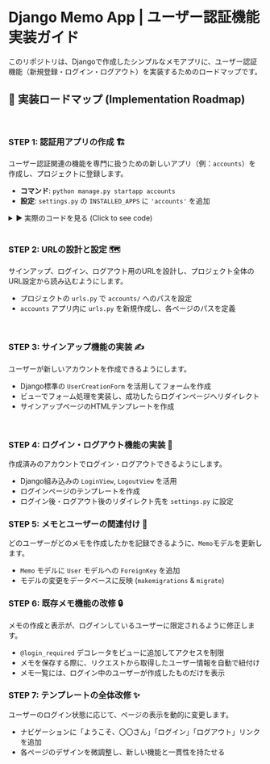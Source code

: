 # Django Memo App | ユーザー認証機能 実装ガイド

このリポジトリは、Djangoで作成したシンプルなメモアプリに、ユーザー認証機能（新規登録・ログイン・ログアウト）を実装するためのロードマップです。

## 🚀 実装ロードマップ (Implementation Roadmap)
<br>

### STEP 1: 認証用アプリの作成 🏗️

ユーザー認証関連の機能を専門に扱うための新しいアプリ（例：`accounts`）を作成し、プロジェクトに登録します。

-   **コマンド**: `python manage.py startapp accounts`
-   **設定**: `settings.py` の `INSTALLED_APPS` に `'accounts'` を追加

<details>
<summary>▶︎ 実際のコードを見る (Click to see code)</summary>

> **1. `accounts` アプリの作成**
>
> ターミナルで以下のコマンドを実行します。
>
> ```bash
> python manage.py startapp accounts
> ```
>
> **2. プロジェクトへのアプリ登録**
>
> `memoproject/settings.py` ファイルを開き、`INSTALLED_APPS` リストに新しいアプリを追加します。
>
> ```python:memoproject/settings.py
> INSTALLED_APPS = [
>     'django.contrib.admin',
>     'django.contrib.auth',
>     'django.contrib.contenttypes',
>     'django.contrib.sessions',
>     'django.contrib.messages',
>     'django.contrib.staticfiles',
>     'memos.apps.MemosConfig',
>     'accounts.apps.AccountsConfig', # この行を追加
> ]
> ```
>
> > **Note:** `apps.py` 内のクラス名 (`AccountsConfig`) を指定する、よりモダンな書き方を採用しています。

</details>
<br>

### STEP 2: URLの設計と設定 🗺️

サインアップ、ログイン、ログアウト用のURLを設計し、プロジェクト全体のURL設定から読み込むようにします。

-   プロジェクトの `urls.py` で `accounts/` へのパスを設定
-   `accounts` アプリ内に `urls.py` を新規作成し、各ページのパスを定義
<br>

### STEP 3: サインアップ機能の実装 ✍️

ユーザーが新しいアカウントを作成できるようにします。

-   Django標準の `UserCreationForm` を活用してフォームを作成
-   ビューでフォーム処理を実装し、成功したらログインページへリダイレクト
-   サインアップページのHTMLテンプレートを作成

<br>

### STEP 4: ログイン・ログアウト機能の実装 🚪

作成済みのアカウントでログイン・ログアウトできるようにします。

-   Django組み込みの `LoginView`, `LogoutView` を活用
-   ログインページのテンプレートを作成
-   ログイン後・ログアウト後のリダイレクト先を `settings.py` に設定

### STEP 5: メモとユーザーの関連付け 🔗

どのユーザーがどのメモを作成したかを記録できるように、`Memo`モデルを更新します。

-   `Memo` モデルに `User` モデルへの `ForeignKey` を追加
-   モデルの変更をデータベースに反映 (`makemigrations` & `migrate`)

### STEP 6: 既存メモ機能の改修 🔒

メモの作成と表示が、ログインしているユーザーに限定されるように修正します。

-   `@login_required` デコレータをビューに追加してアクセスを制限
-   メモを保存する際に、リクエストから取得したユーザー情報を自動で紐付け
-   メモ一覧には、ログイン中のユーザーが作成したものだけを表示

### STEP 7: テンプレートの全体改修 ✨

ユーザーのログイン状態に応じて、ページの表示を動的に変更します。

-   ナビゲーションに「ようこそ、〇〇さん」「ログイン」「ログアウト」リンクを追加
-   各ページのデザインを微調整し、新しい機能と一貫性を持たせる
